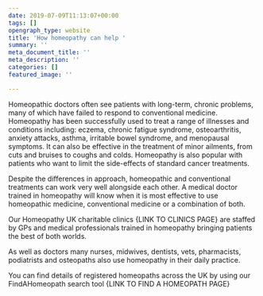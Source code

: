 ```yaml
---
date: 2019-07-09T11:13:07+00:00
tags: []
opengraph_type: website
title: 'How homeopathy can help '
summary: ''
meta_document_title: ''
meta_description: ''
categories: []
featured_image: ''

---
```

Homeopathic doctors often see patients with long-term, chronic problems, many of which have failed to respond to conventional medicine. Homeopathy has been successfully used to treat a range of illnesses and conditions including: eczema, chronic fatigue syndrome, osteoarthritis, anxiety attacks, asthma, irritable bowel syndrome, and menopausal symptoms. It can also be effective in the treatment of minor ailments, from cuts and bruises to coughs and colds. Homeopathy is also popular with patients who want to limit the side-effects of standard cancer treatments.

Despite the differences in approach, homeopathic and conventional treatments can work very well alongside each other. A medical doctor trained in homeopathy will know when it is most effective to use homeopathic medicine, conventional medicine or a combination of both.

Our Homeopathy UK charitable clinics {LINK TO CLINICS PAGE} are staffed by GPs and medical professionals trained in homeopathy bringing patients the best of both worlds.

As well as doctors  many nurses, midwives, dentists, vets, pharmacists, podiatrists and osteopaths also use homeopathy in their daily practice.

You can find details of registered homeopaths across the UK by using our FindAHomeopath search tool {LINK TO FIND A HOMEOPATH PAGE}